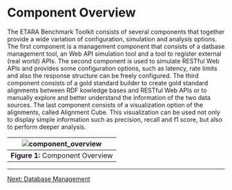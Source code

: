 # Component Overview
The ETARA Benchmark Toolkit consists of several components that together provide a wide variation of configuration, simulation and analysis options. The first component is a management component that consists of a datbase management tool, an Web API simulation tool and a tool to register external (real world) APIs. The second component is used to simulate RESTful Web APIs and provides some configuration options, such as latency, rate limits and also the response structure can be freely configured. The third component consists of a gold standard builder to create gold standard alignments between RDF kowledge bases and RESTful Web APIs or to manually explore and better understand the information of the two data sources. The last component consists of a visualization option of the alignments, called Alignment Cube. This visualization can be used not only to display simple information such as precision, recall and f1 score, but also to perform deeper analysis. 

| ![component_overview](https://github.com/ETARA-Benchmark-System/.github/assets/4719393/c2f9400b-d192-4726-a0aa-0fb4f8e75e32) |
|:--:| 
| **Figure 1:** Component Overview |

---
[Next: Database Management](https://github.com/ETARA-Benchmark-System/.github/blob/main/profile/database_management.md)
